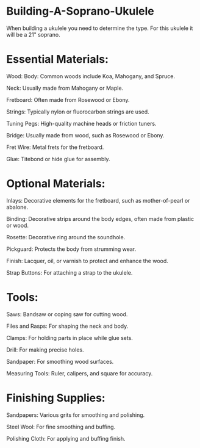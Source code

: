 # Building-A-Soprano-Ukulele
When building a ukulele you need to determine the type. For this ukulele it will be a 21" soprano.
# Essential Materials:
Wood:
  Body: Common woods include Koa, Mahogany, and Spruce.
  
  Neck: Usually made from Mahogany or Maple.
  
  Fretboard: Often made from Rosewood or Ebony.
  
Strings: Typically nylon or fluorocarbon strings are used.

Tuning Pegs: High-quality machine heads or friction tuners.

Bridge: Usually made from wood, such as Rosewood or Ebony.

Fret Wire: Metal frets for the fretboard.

Glue: Titebond or hide glue for assembly.

# Optional Materials:
Inlays: Decorative elements for the fretboard, such as mother-of-pearl or abalone.

Binding: Decorative strips around the body edges, often made from plastic or wood.

Rosette: Decorative ring around the soundhole.

Pickguard: Protects the body from strumming wear.

Finish: Lacquer, oil, or varnish to protect and enhance the wood.

Strap Buttons: For attaching a strap to the ukulele.

# Tools:
Saws: Bandsaw or coping saw for cutting wood.

Files and Rasps: For shaping the neck and body.

Clamps: For holding parts in place while glue sets.

Drill: For making precise holes.

Sandpaper: For smoothing wood surfaces.

Measuring Tools: Ruler, calipers, and square for accuracy.

# Finishing Supplies:
Sandpapers: Various grits for smoothing and polishing.

Steel Wool: For fine smoothing and buffing.

Polishing Cloth: For applying and buffing finish.

